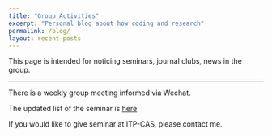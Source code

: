 ```yaml
---
title: "Group Activities"
excerpt: "Personal blog about how coding and research"
permalink: /blog/
layout: recent-posts
---
```


This page is intended for noticing seminars, journal clubs, news in the group.

--------------------

There is a weekly group meeting informed via Wechat.

The updated list of the seminar is [here](http://www.itp.cas.cn/xshd/ztxxbg/)

If you would like to give seminar at ITP-CAS, please contact me.
